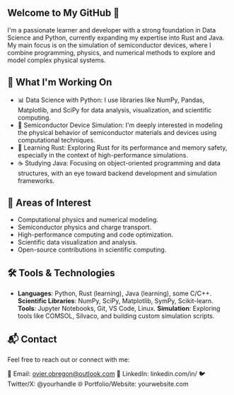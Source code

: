 ## Welcome to My GitHub 👋
I'm a passionate learner and developer with a strong foundation in Data Science and Python, currently expanding my expertise into Rust and Java. My main focus is on the simulation of semiconductor devices, where I combine programming, physics, and numerical methods to explore and model complex physical systems.

## 🚀 What I'm Working On
- 📊 Data Science with Python: I use libraries like NumPy, Pandas, Matplotlib, and SciPy for data analysis, visualization, and scientific computing.
- 🧪 Semiconductor Device Simulation: I'm deeply interested in modeling the physical behavior of semiconductor materials and devices using computational techniques.
- 🦀 Learning Rust: Exploring Rust for its performance and memory safety, especially in the context of high-performance simulations.
- ☕ Studying Java: Focusing on object-oriented programming and data structures, with an eye toward backend development and simulation frameworks.

## 🧠 Areas of Interest
- Computational physics and numerical modeling.
- Semiconductor physics and charge transport.
- High-performance computing and code optimization.
- Scientific data visualization and analysis.
- Open-source contributions in scientific computing.

## 🛠️ Tools & Technologies
- __Languages__: Python, Rust (learning), Java (learning), some C/C++.
__Scientific Libraries__: NumPy, SciPy, Matplotlib, SymPy, Scikit-learn.
__Tools__: Jupyter Notebooks, Git, VS Code, Linux.
__Simulation__: Exploring tools like COMSOL, Silvaco, and building custom simulation scripts.


## 📬 Contact
Feel free to reach out or connect with me:

📧 Email: ovier.obregon@outlook.com
💼 LinkedIn: linkedin.com/in/
🐦 Twitter/X: @yourhandle
🌐 Portfolio/Website: yourwebsite.com
